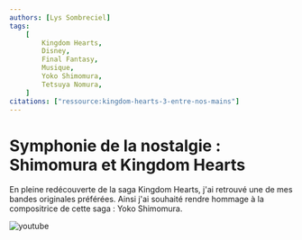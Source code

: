 ```yaml
---
authors: [Lys Sombreciel]
tags:
    [
        Kingdom Hearts,
        Disney,
        Final Fantasy,
        Musique,
        Yoko Shimomura,
        Tetsuya Nomura,
    ]
citations: ["ressource:kingdom-hearts-3-entre-nos-mains"]
---
```


# Symphonie de la nostalgie : Shimomura et Kingdom Hearts

En pleine redécouverte de la saga Kingdom Hearts, j'ai retrouvé une de mes bandes originales préférées. Ainsi j'ai souhaité rendre hommage à la compositrice de cette saga : Yoko Shimomura.

![youtube](https://www.youtube.com/watch?v=0n3NidX1Uaw)
